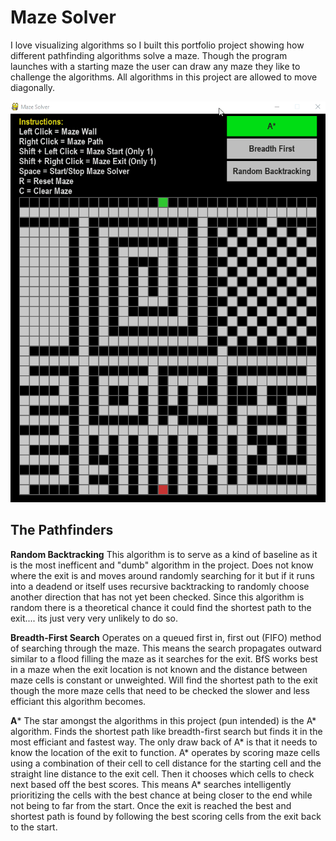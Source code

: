 # Maze Solver
I love visualizing algorithms so I built this portfolio project showing how different pathfinding algorithms solve a maze. Though the program launches with a starting maze the user can draw any maze they like to challenge the algorithms. All algorithms in this project are allowed to move diagonally.

![solver gif](Maze_solver.gif)

## The Pathfinders
**Random Backtracking**
This algorithm is to serve as a kind of baseline as it is the most inefficent and "dumb" algorithm in the project. Does not know where the exit is and moves around randomly searching for it but if it runs into a deadend or itself uses recursive backtracking to randomly choose another direction that has not yet been checked. Since this algorithm is random there is a theoretical chance it could find the shortest path to the exit.... its just very very unlikely to do so.

**Breadth-First Search**
Operates on a queued first in, first out (FIFO) method of searching through the maze. This means the search propagates outward similar to a flood filling the maze as it searches for the exit. BfS works best in a maze when the exit location is not known and the distance between maze cells is constant or unweighted. Will find the shortest path to the exit though the more maze cells that need to be checked the slower and less efficiant this algorithm becomes.

**A***
The star amongst the algorithms in this project (pun intended) is the A* algorithm. Finds the shortest path like breadth-first search but finds it in the most efficiant and fastest way. The only draw back of A* is that it needs to know the location of the exit to function. A* operates by scoring maze cells using a combination of their cell to cell distance for the starting cell and the straight line distance to the exit cell. Then it chooses which cells to check next based off the best scores. This means A* searches intelligently prioritizing the cells with the best chance at being closer to the end while not being to far from the start. Once the exit is reached the best and shortest path is found by following the best scoring cells from the exit back to the start.
